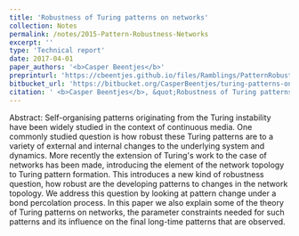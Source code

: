 ```yaml
---
title: 'Robustness of Turing patterns on networks'
collection: Notes
permalink: /notes/2015-Pattern-Robustness-Networks
excerpt: ''
type: 'Technical report'
date: 2017-04-01
paper_authors: '<b>Casper Beentjes</b>'
preprinturl: 'https://cbeentjes.github.io/files/Ramblings/PatternRobustnessNetwork.pdf'
bitbucket_url: 'https://bitbucket.org/CasperBeentjes/turing-patterns-on-networks'
citation: ' <b>Casper Beentjes</b>, &quot;Robustness of Turing patterns on networks.&quot; Technical Report, Oxford University (2017).'
---
```

Abstract:
Self-organising patterns originating from the Turing instability have been widely studied in the context of continuous media. One commonly studied question is how robust these Turing patterns are to a variety of external and internal changes to the underlying system and dynamics. More recently the extension of Turing's work to the case of networks has been made, introducing the element of the network topology to Turing pattern formation. This introduces a new kind of robustness question, how robust are the developing patterns to changes in the network topology. We address this question by looking at pattern change under a bond percolation process. In this paper we also explain some of the theory of Turing patterns on networks, the parameter constraints needed for such patterns and its influence on the final long-time patterns that are observed.




